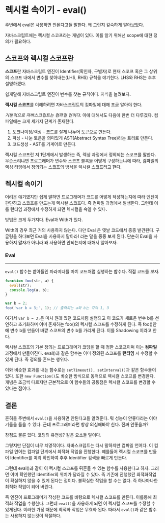 # 렉시컬 속이기 - eval()

주변에서 eval은 사용하면 안된다고들 말한다. 왜 그런지 깊숙하게 알아보았다.

자바스크립트에는 렉시컬 스코프라는 개념이 있다. 이를 알기 위해선 scope에 대한 정의가 필요하다.

## 스코프와 렉시컬 스코프란

**스코프**란 자바스크립트 엔진이 Identifier(확인자, 구별자)로 현재 스코프 혹은 그 상위의 스코프 내에서 변수를 찾아내는(LHS, RHS) 규칙을 얘기한다. LHS와 RHS는 추후 설명하겠다.

쉽게말해 자바스크립트 엔진이 변수를 찾는 규칙이다. 지식을 늘려보자.

**렉시컬 스코프**를 이해하려면 자바스크립트의 컴파일에 대해 조금 알아야 한다.

_기본적으로 자바스크립트는 컴파일 언어다._ 이에 대해서도 다음에 한번 더 다루겠다.
컴파일에는 크게 세가지 단계가 존재한다.

1. 토크나이징/렉싱 - 코드를 잘게 나누어 토큰으로 만든다.
2. 파싱 - 나눈 토큰을 의미있게 AST(Abstract Syntax Tree)라는 트리로 만든다.
3. 코드생성 - AST를 기계어로 만든다.

렉시컬 스코프란 저 1단계에서 발생하는 즉, 렉싱 과정에서 정의되는 스코프를 말한다. 무슨소리냐면 프로그래머가 변수와 스코프 블록을 어떻게 구성하는냐에 따라, 컴파일의 렉싱 타임에서 정의되는 스코프의 방식을 렉시컬 스코프라고 한다.

## 렉시컬 속이기

어려운 얘기였지만 쉽게 말하면 프로그래머가 코드를 어떻게 작성하는지에 따라 엔진이 판단하고 스코프를 만드는게 렉시컬 스코프다. 즉 컴파일 과정에서 발생한다. 그런데 이를 런타임 과정에서 수정하게 되면 렉시컬을 속일 수 있다.

방법은 크게 두가지다. Eval과 With가 있다.

With의 경우 최근 거의 사용하지 않는다. 다만 Eval 은 옛날 코드에서 종종 발견된다.
구글링을 하다보면 Eval을 사용하지 말아라! 라는 말을 종종 보게 된다. 단순히 Eval을 사용하지 말자가 아니라 왜 사용하면 안되는지에 대해서 알아보자.

### Eval

---

`eval()` 함수는 받아들인 파라미터를 마치 코드처럼 실행하는 함수다. 직접 코드를 보자.

```js
function foo(str, a) {
  eval(str);
  console.log(a, b);
}

var b = 2;
foo('var b = 3;', 1); // 출력되는 a와 b는 각각 1, 3
```

여기서 `var b = 3;`은 마치 원래 있던 코드처럼 실행되고 이 코드가 새로운 변수 b를 선언하고 초기화하며 이미 존재하는 foo()의 렉시컬 스코프를 수정하게 된다. 즉 foo()안에 변수 b를 만들어 바깥 스코프의 변수 b를 가리게 된다. 이를 Shadowing 이라고 한다.

렉시컬 스코프의 기본 정의는 프로그래머가 코딩을 할 때 정한 스코프이며 이는 **컴파일** 과정에서 만들어진다.
eval()과 같은 함수는 이미 정의된 스코프를 **런타임** 시 수정할 수 있게 된다. 즉 정의를 흔드는 행위다.

이와 비슷한 효과를 내는 함수로는 `setTimeout(), setInterval()`과 같은 함수들이 있다. 또한 `new Function()`도 비슷한 방식으로 동적으로 렉시컬 스코프를 변경한다. 개념은 조금씩 다르지만 근본적으로 이 함수들의 공통점은 렉시컬 스코프를 변경할 수 있다는 점이다.

## 결론

흔히들 주변에서 `eval()`을 사용하면 안된다고들 알려준다. 뭐 성능이 안좋다라는 이야기들을 들을 수 있다. 근데 프로그래머라면 항상 의심해봐야 한다. 진짜 안좋을까?

장점도 물론 있다. 코딩의 유연성? 같은 요소들 말이다.

그렇지만 단점이 너무 치명적이다. 자바스크립트는 다시 말하지만 컴파일 언어다. 이 컴파일 언어는 컴파일 단계에서 최적화 작업을 진행한다. 예를들어 렉시컬 스코프를 만들어 Identifier를 미리 확인하여 추후 Identifier 검색을 빠르게 만든다.

그런데 eval()과 같이 이 렉시컬 스코프를 뒤흔들 수 있는 함수를 사용한다고 하자. 그러면 이미 확인했던 Identifier의 위치가 달라질 수 있다. 즉 기존에 진행했던 최적화작업이 확실하지 않을 수 있게 된다는 점이다. 불확실한 작업을 할 수는 없다. 즉 하나마나한 최적화 작업이 되어 버린다.

즉 엔진이 프로그래머가 작성한 코드를 바탕으로 렉시컬 스코프를 만든다. 이를통해 최적화 작업을 수행한다. 그런데 `eval()`을 사용하게 되면 이 렉시컬 스코프를 수정할 수 있게된다. 이러한 가정 때문에 최적화 작업은 무효화 된다. 따라서 `eval()`과 같은 함수는 사용하지 않는것이 적절하다.
